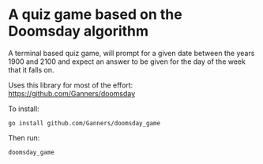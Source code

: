A quiz game based on the Doomsday algorithm
===========================================

A terminal based quiz game, will prompt for a given date between the years 1900
and 2100 and expect an answer to be given for the day of the week that it falls
on.

Uses this library for most of the effort: https://github.com/Ganners/doomsday

To install:

    go install github.com/Ganners/doomsday_game

Then run:

    doomsday_game
